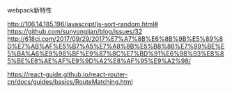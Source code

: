 webpack新特性



http://106.14.185.196/javascript/js-sort-random.html#
https://github.com/sunyongjian/blog/issues/32
http://618cj.com/2017/09/29/2017%E7%A7%8B%E6%8B%9B%E5%89%8D%E7%AB%AF%E5%B7%A5%E7%A8%8B%E5%B8%88%E7%99%BE%E5%BA%A6%E9%98%BF%E9%87%8C%E7%BD%91%E6%98%93%E8%85%BE%E8%AE%AF%E9%9D%A2%E8%AF%95%E9%A2%98/

https://react-guide.github.io/react-router-cn/docs/guides/basics/RouteMatching.html
